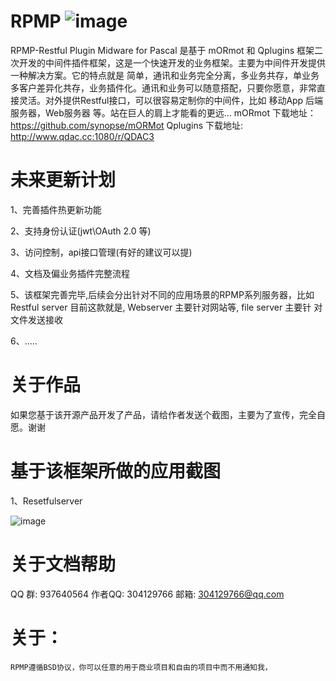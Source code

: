 

# RPMP                          ![image](https://github.com/ZYHPRO/RPMP/blob/master/doc/img-folder/RPMP256.png)            

RPMP-Restful Plugin Midware for Pascal 是基于 mORmot 和 Qplugins 框架二次开发的中间件插件框架，这是一个快速开发的业务框架。主要为中间件开发提供一种解决方案。它的特点就是 简单，通讯和业务完全分离，多业务共存，单业务多客户差异化共存，业务插件化。通讯和业务可以随意搭配，只要你愿意，非常直接灵活。对外提供Restful接口，可以很容易定制你的中间件，比如 移动App 后端服务器，Web服务器 等。站在巨人的肩上才能看的更远... mORmot 下载地址： https://github.com/synopse/mORMot Qplugins 下载地址: http://www.qdac.cc:1080/r/QDAC3

# 未来更新计划

  1、完善插件热更新功能
  
  2、支持身份认证(jwt\OAuth 2.0 等)
  
  3、访问控制，api接口管理(有好的建议可以提)
  
  4、文档及偏业务插件完整流程
  
  5、该框架完善完毕,后续会分出针对不同的应用场景的RPMP系列服务器，比如 Restful server 目前这款就是, Webserver 主要针对网站等, file server 主要针      对文件发送接收
  
  6、.....
  
# 关于作品

  如果您基于该开源产品开发了产品，请给作者发送个截图，主要为了宣传，完全自愿。谢谢
  
# 基于该框架所做的应用截图

   1、Resetfulserver

   ![image](https://github.com/ZYHPRO/RPMP/blob/master/doc/ProductScreenShot/xsserver/xserver.png)  

# 关于文档帮助
	
  QQ 群: 937640564
	  作者QQ: 304129766
    邮箱: 304129766@qq.com


# 关于：

	RPMP遵循BSD协议，你可以任意的用于商业项目和自由的项目中而不用通知我，
	
  
